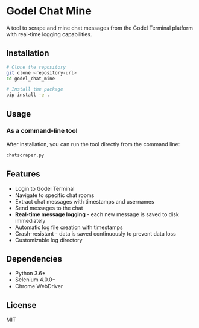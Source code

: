 # Godel Chat Mine

A tool to scrape and mine chat messages from the Godel Terminal platform with real-time logging capabilities.

## Installation

```bash
# Clone the repository
git clone <repository-url>
cd godel_chat_mine

# Install the package
pip install -e .
```

## Usage

### As a command-line tool

After installation, you can run the tool directly from the command line:

```bash
chatscraper.py
```


## Features

- Login to Godel Terminal
- Navigate to specific chat rooms
- Extract chat messages with timestamps and usernames
- Send messages to the chat
- **Real-time message logging** - each new message is saved to disk immediately
- Automatic log file creation with timestamps
- Crash-resistant - data is saved continuously to prevent data loss
- Customizable log directory

## Dependencies

- Python 3.6+
- Selenium 4.0.0+
- Chrome WebDriver

## License

MIT 
